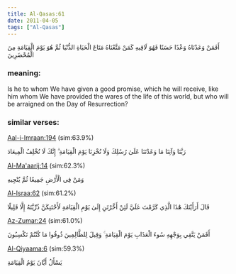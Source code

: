 ```yaml
---
title: Al-Qasas:61
date: 2011-04-05
tags: ["Al-Qasas"]
---
```

أَفَمَنْ وَعَدْنَاهُ وَعْدًا حَسَنًا فَهُوَ لَاقِيهِ كَمَنْ مَتَّعْنَاهُ مَتَاعَ الْحَيَاةِ الدُّنْيَا ثُمَّ هُوَ يَوْمَ الْقِيَامَةِ مِنَ الْمُحْضَرِينَ
### meaning: 
Is he to whom We have given a good promise, which he will receive, like him whom We have provided the wares of the life of this world, but who will be arraigned on the Day of Resurrection?
### similar verses: 

[Aal-i-Imraan:194](/3/194) (sim:63.9%)

رَبَّنَا وَآتِنَا مَا وَعَدْتَنَا عَلَىٰ رُسُلِكَ وَلَا تُخْزِنَا يَوْمَ الْقِيَامَةِ ۗ إِنَّكَ لَا تُخْلِفُ الْمِيعَادَ

[Al-Ma'aarij:14](/70/14) (sim:62.3%)

وَمَنْ فِي الْأَرْضِ جَمِيعًا ثُمَّ يُنْجِيهِ

[Al-Israa:62](/17/62) (sim:61.2%)

قَالَ أَرَأَيْتَكَ هَٰذَا الَّذِي كَرَّمْتَ عَلَيَّ لَئِنْ أَخَّرْتَنِ إِلَىٰ يَوْمِ الْقِيَامَةِ لَأَحْتَنِكَنَّ ذُرِّيَّتَهُ إِلَّا قَلِيلًا

[Az-Zumar:24](/39/24) (sim:61.0%)

أَفَمَنْ يَتَّقِي بِوَجْهِهِ سُوءَ الْعَذَابِ يَوْمَ الْقِيَامَةِ ۚ وَقِيلَ لِلظَّالِمِينَ ذُوقُوا مَا كُنْتُمْ تَكْسِبُونَ

[Al-Qiyaama:6](/75/6) (sim:59.3%)

يَسْأَلُ أَيَّانَ يَوْمُ الْقِيَامَةِ
